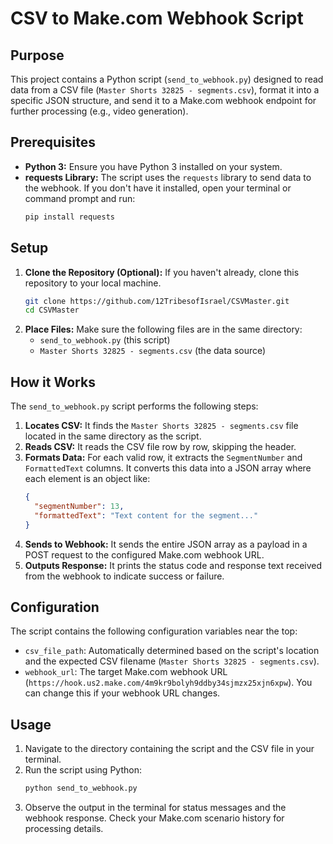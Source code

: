 # CSV to Make.com Webhook Script

## Purpose

This project contains a Python script (`send_to_webhook.py`) designed to read data from a CSV file (`Master Shorts 32825 - segments.csv`), format it into a specific JSON structure, and send it to a Make.com webhook endpoint for further processing (e.g., video generation).

## Prerequisites

*   **Python 3:** Ensure you have Python 3 installed on your system.
*   **requests Library:** The script uses the `requests` library to send data to the webhook. If you don't have it installed, open your terminal or command prompt and run:
    ```bash
    pip install requests
    ```

## Setup

1.  **Clone the Repository (Optional):** If you haven't already, clone this repository to your local machine.
    ```bash
    git clone https://github.com/12TribesofIsrael/CSVMaster.git
    cd CSVMaster
    ```
2.  **Place Files:** Make sure the following files are in the same directory:
    *   `send_to_webhook.py` (this script)
    *   `Master Shorts 32825 - segments.csv` (the data source)

## How it Works

The `send_to_webhook.py` script performs the following steps:

1.  **Locates CSV:** It finds the `Master Shorts 32825 - segments.csv` file located in the same directory as the script.
2.  **Reads CSV:** It reads the CSV file row by row, skipping the header.
3.  **Formats Data:** For each valid row, it extracts the `SegmentNumber` and `FormattedText` columns. It converts this data into a JSON array where each element is an object like:
    ```json
    {
      "segmentNumber": 13,
      "formattedText": "Text content for the segment..."
    }
    ```
4.  **Sends to Webhook:** It sends the entire JSON array as a payload in a POST request to the configured Make.com webhook URL.
5.  **Outputs Response:** It prints the status code and response text received from the webhook to indicate success or failure.

## Configuration

The script contains the following configuration variables near the top:

*   `csv_file_path`: Automatically determined based on the script's location and the expected CSV filename (`Master Shorts 32825 - segments.csv`).
*   `webhook_url`: The target Make.com webhook URL (`https://hook.us2.make.com/4m9kr9bolyh9ddby34sjmzx25xjn6xpw`). You can change this if your webhook URL changes.

## Usage

1.  Navigate to the directory containing the script and the CSV file in your terminal.
2.  Run the script using Python:
    ```bash
    python send_to_webhook.py
    ```
3.  Observe the output in the terminal for status messages and the webhook response. Check your Make.com scenario history for processing details. 